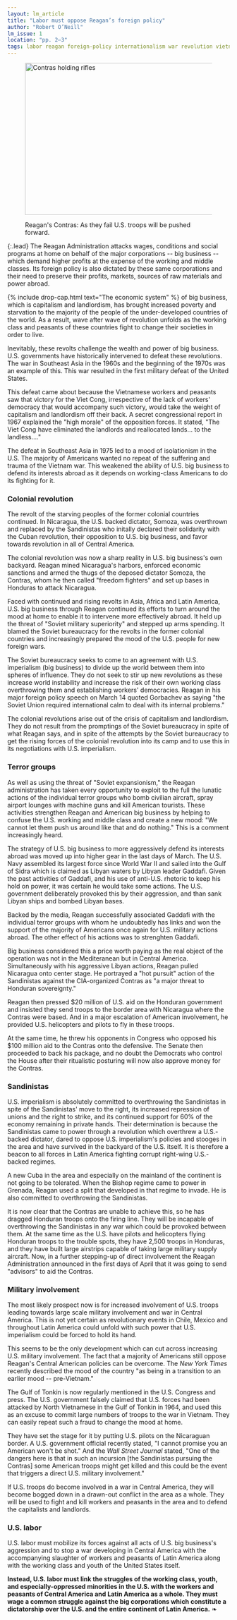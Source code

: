 ```yaml
---
layout: lm_article
title: "Labor must oppose Reagan’s foreign policy"
author: "Robert O’Neill"
lm_issue: 1
location: "pp. 2–3"
tags: labor reagan foreign-policy internationalism war revolution vietnam-war vietnam sandinistas nicaragua gorbachev soviet-union libya gaddafi middle-east latin-america imperialism
---
```


<figure>
  <img alt="Contras holding rifles" src="contras.jpg" width="523" height="345">
  <figcaption><p>Reagan's Contras: As they fail U.S. troops will be pushed forward.</p></figcaption>
</figure>

{:.lead}
The Reagan Administration attacks wages,
conditions and social programs at home on
behalf of the major corporations -- big
business -- which demand higher profits at
the expense of the working and middle
classes. Its foreign policy is also dictated by
these same corporations and their need to
preserve their profits, markets, sources of raw
materials and power abroad.

{% include drop-cap.html text="The economic system" %}
of big business, which is capitalism
and landlordism, has brought increased
poverty and starvation
to the majority of the people of
the under-developed countries of
the world. As a result, wave after
wave of revolution unfolds as the
working class and peasants of these countries fight to change their societies in order to live.

Inevitably, these revolts challenge the wealth and power of big business.
U.S. governments have historically intervened to defeat these revolutions.
The war in Southeast Asia in the 1960s and the beginning of the 1970s was an example of this.
This war resulted in the first military defeat of the United States.

This defeat came about
because the Vietnamese workers
and peasants saw that victory for
the Viet Cong, irrespective of the
lack of workers' democracy that
would accompany such victory,
would take the weight of
capitalism and landlordism off
their back. A secret congressional
report in 1967 explained
the "high morale" of the opposition
forces. It stated, "The Viet Cong
have eliminated the
landlords and reallocated
lands... to the landless...."

The defeat in Southeast Asia
in 1975 led to a mood of isolationism
in the U.S. The majority
of Americans wanted no
repeat of the suffering and
trauma of the Vietnam war. This
weakened the ability of U.S. big
business to defend its interests
abroad as it depends on working-class
Americans to do its fighting
for it.

### Colonial revolution

The revolt of the starving
peoples of the former colonial
countries continued.
In Nicaragua, the U.S. backed dictator, Somoza, was overthrown
and replaced by the Sandinistas
who initally declared their
solidarity with the Cuban revolution, their opposition to U.S. big business,
and favor towards revolution in all of Central America.

The colonial revolution was
now a sharp reality in U.S. big
business's own backyard. Reagan
mined Nicaragua's harbors, enforced
economic sanctions and armed the thugs of the deposed dictator Somoza,
the Contras, whom he then called "freedom fighters"
and set up bases in Honduras to attack Nicaragua.

Faced with continued and rising
revolts in Asia, Africa and
Latin America, U.S. big business
through Reagan continued its efforts
to turn around the mood at
home to enable it to intervene
more effectively abroad. It held
up the threat of "Soviet military
superiority" and stepped up
arms spending. It blamed the
Soviet bureaucracy for the
revolts in the former colonial
countries and increasingly
prepared the mood of the U.S.
people for new foreign wars.

The Soviet bureaucracy seeks
to come to an agreement with
U.S. imperialism (big business)
to divide up the world between
them into spheres of influence.
They do not seek to stir up new
revolutions as these increase
world instability and increase
the risk of their own working
class overthrowing them
and establishing workers'
democracies. Reagan in his major
foreign policy speech on
March 14 quoted Gorbachev as
saying "the Soviet Union required
international calm to deal
with its internal problems."

The colonial revolutions arise
out of the crisis of capitalism and
landlordism. They do not result
from the promptings of the
Soviet bureaucracy in spite of
what Reagan says, and in spite
of the attempts by the Soviet
bureaucracy to get the rising
forces of the colonial revolution
into its camp and to use this in
its negotiations with U.S.
imperialism.

### Terror groups

As well as using the threat of
"Soviet expansionism," the
Reagan administration has
taken every opportunity to exploit
to the full the lunatic actions of the individual terror
groups who bomb civilian aircraft, spray airport lounges with
machine guns and kill American tourists. These activities strengthen Reagan and
American big business by helping to confuse the U.S. working
and middle class and create a
new mood: "We cannot let them
push us around like that and do
nothing." This is a comment increasingly heard.

The strategy of U.S. big
business to more aggressively defend its interests abroad was
moved up into higher gear in the
last days of March. The U.S. Navy assembled its largest force
since World War <abbr>II</abbr> and sailed into the Gulf of Sidra which is
claimed as Libyan waters by Libyan
leader Gaddafi. Given the
past activities of Gaddafi, and
his use of anti-U.S. rhetoric to
keep his hold on power, it was
certain he would take some actions.
The U.S. government
deliberately provoked this by
their aggression, and than sank
Libyan ships and bombed Libyan
bases.

Backed by the media, Reagan
successfully associated Gaddafi
with the individual terror
groups with whom he undoubtedly has links and won the
support of the majority of
Americans once again for U.S.
military actions abroad. The
other effect of his actions was to
strenghten Gaddafi.

Big business considered this a
price worth paying as the real
object of the operation was not in
the Mediteranean but in Central
America. Simultaneously with
his aggressive Libyan actions,
Reagan pulled Nicaragua onto
center stage. He portrayed a "hot
pursuit" action of the Sandinistas against the
<abbr>CIA</abbr>-organized Contras as "a major threat to
Honduran sovereignty."

Reagan then pressed $20
million of U.S. aid on the Honduran government and insisted
they send troops to the border area with Nicaragua where the Contras were based.
And in a major escalation of American involvement, he provided U.S. helicopters and pilots to fly in these troops.

At the same time, he threw his opponents in Congress who opposed his $100 million aid to the Contras onto the defensive.
The Senate then proceeded to back
his package, and no doubt the
Democrats who control the
House after their ritualistic
posturing will now also approve
money for the Contras.

### Sandinistas

U.S. imperialism is absolutely
committed to overthrowing the
Sandinistas in spite of the Sandinistas'
move to the right, its increased repression of unions and
the right to strike, and its continued support for 60% of the
economy remaining in private
hands. Their determination is
because the Sandinistas came to
power through a revolution
which overthrew a U.S.-backed
dictator, dared to oppose U.S.
imperialism's policies and stooges
in the area and have survived
in the backyard of the U.S. itself.
It is therefore a beacon to all
forces in Latin America fighting
corrupt right-wing U.S.-backed
regimes.

A new Cuba in the area and
especially on the mainland of the
continent is not going to be
tolerated. When the Bishop
regime came to power in
Grenada, Reagan used a split that
developed in that regime to invade.
He is also committed to
overthrowing the Sandinistas.

It is now clear that the Contras
are unable to achieve this, so he
has dragged Honduran troops
onto the firing line. They will be
incapable of overthrowing the
Sandinistas in any war which
could be provoked between them.
At the same time as the U.S.
have pilots and helicopters flying
Honduran troops to the trouble
spots, they have 2,500 troops in
Honduras, and they have built
large airstrips capable of taking
large military supply aircraft.
Now, in a further stepping-up of
direct involvement the Reagan
Administration announced in
the first days of April that it was
going to send "advisors" to aid
the Contras.

### Military involvement

The most likely prospect now
is for increased involvement of
U.S. troops leading towards
large scale military involvement
and war in Central America.
This is not yet certain as
revolutionary events in Chile, Mexico
and throughout Latin America
could unfold with such power
that U.S. imperialism could be
forced to hold its hand.

This seems to be the only
development which can cut
across increasing U.S. military
involvement. The fact that a majority
of Americans still oppose
Reagan's Central American
policies can be overcome. The
<cite>New York Times</cite> recently
described the mood of the country
"as being in a transition to
an earlier mood -- pre-Vietnam."

The Gulf of Tonkin is now regularly mentioned in the U.S. Congress and press.
The U.S. government falsely claimed that U.S. forces had been attacked by North Vietnamese
in the Gulf of Tonkin in 1964, and used this as an excuse to commit large numbers of troops to the war in Vietnam.
They can easily repeat such a fraud to change the mood at home.

They have set the stage for it
by putting U.S. pilots on the
Nicaraguan border. A U.S.
government official recently
stated, "I cannot promise you an
American won't be shot." And
the <cite>Wall Street Journal</cite> stated,
"One of the dangers here is that
in such an incursion [the Sandinistas pursuing the Contras]
some American troops might get killed and this could be the event
that triggers a direct U.S. military involvement."

If U.S. troops do become involved
in a war in Central America,
they will become bogged down in
a drawn-out conflict in the area
as a whole. They will be used to
fight and kill workers and
peasants in the area and to defend
the capitalists and landlords.

### U.S. labor

U.S. labor must mobilize its
forces against all acts of U.S. big
business's aggression and to stop
a war developing in Central
America with the accompanying
slaughter of workers and
peasants of Latin America along
with the working class and youth
of the United States itself.

**Instead, U.S. labor must link
the struggles of the working
class, youth, and especially-oppressed
minorities in the
U.S. with the workers and
peasants of Central America
and Latin America as a
whole. They must wage a
common struggle against the
big corporations which constitute 
a dictatorship over the
U.S. and the entire continent
of Latin America.**&nbsp;❧
